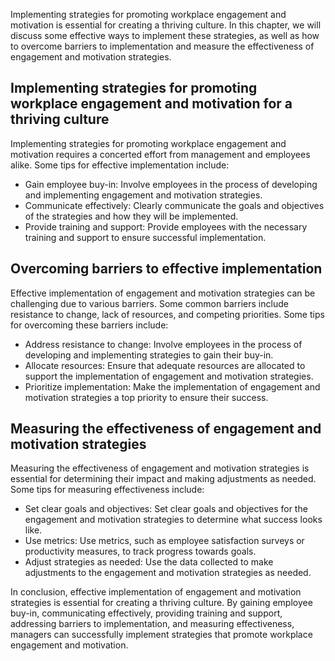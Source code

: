 
Implementing strategies for promoting workplace engagement and motivation is essential for creating a thriving culture. In this chapter, we will discuss some effective ways to implement these strategies, as well as how to overcome barriers to implementation and measure the effectiveness of engagement and motivation strategies.

Implementing strategies for promoting workplace engagement and motivation for a thriving culture
------------------------------------------------------------------------------------------------

Implementing strategies for promoting workplace engagement and motivation requires a concerted effort from management and employees alike. Some tips for effective implementation include:

* Gain employee buy-in: Involve employees in the process of developing and implementing engagement and motivation strategies.
* Communicate effectively: Clearly communicate the goals and objectives of the strategies and how they will be implemented.
* Provide training and support: Provide employees with the necessary training and support to ensure successful implementation.

Overcoming barriers to effective implementation
-----------------------------------------------

Effective implementation of engagement and motivation strategies can be challenging due to various barriers. Some common barriers include resistance to change, lack of resources, and competing priorities. Some tips for overcoming these barriers include:

* Address resistance to change: Involve employees in the process of developing and implementing strategies to gain their buy-in.
* Allocate resources: Ensure that adequate resources are allocated to support the implementation of engagement and motivation strategies.
* Prioritize implementation: Make the implementation of engagement and motivation strategies a top priority to ensure their success.

Measuring the effectiveness of engagement and motivation strategies
-------------------------------------------------------------------

Measuring the effectiveness of engagement and motivation strategies is essential for determining their impact and making adjustments as needed. Some tips for measuring effectiveness include:

* Set clear goals and objectives: Set clear goals and objectives for the engagement and motivation strategies to determine what success looks like.
* Use metrics: Use metrics, such as employee satisfaction surveys or productivity measures, to track progress towards goals.
* Adjust strategies as needed: Use the data collected to make adjustments to the engagement and motivation strategies as needed.

In conclusion, effective implementation of engagement and motivation strategies is essential for creating a thriving culture. By gaining employee buy-in, communicating effectively, providing training and support, addressing barriers to implementation, and measuring effectiveness, managers can successfully implement strategies that promote workplace engagement and motivation.
